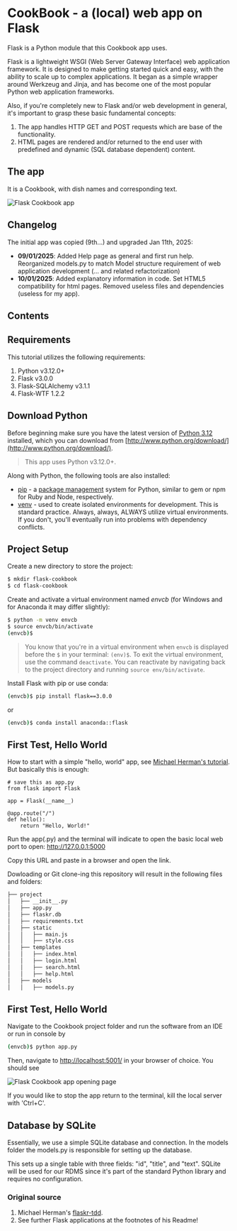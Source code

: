 # CookBook - a (local) web app on Flask

Flask is a Python module that this Cookbook app uses.

Flask is a lightweight WSGI (Web Server Gateway Interface) web application framework. It is designed to make getting started quick and easy, with the ability to scale up to complex applications. It began as a simple wrapper around Werkzeug and Jinja, and has become one of the most popular Python web application frameworks.

Also, if you're completely new to Flask and/or web development in general, it's important to grasp these basic fundamental concepts:

1. The app handles HTTP GET and POST requests which are base of the functionality.
1. HTML pages are rendered and/or returned to the end user with predefined and dynamic (SQL database dependent) content.

## The app

It is a Cookbook, with dish names and corresponding text.

![Flask Cookbook app](./imgs/flask_01.png)

## Changelog

The initial app was copied (9th...) and upgraded Jan 11th, 2025:
- **09/01/2025**: Added Help page as general and first run help. Reorganized models.py to match Model structure requirement of web application development (... and related refactorization)
- **10/01/2025**: Added explanatory information in code. Set HTML5 compatibility for html pages. Removed useless files and dependencies (useless for my app).

## Contents

## Requirements

This tutorial utilizes the following requirements:

1. Python v3.12.0+
1. Flask v3.0.0
1. Flask-SQLAlchemy v3.1.1
1. Flask-WTF 1.2.2

## Download Python

Before beginning make sure you have the latest version of [Python 3.12](https://www.python.org/downloads/release/python-3120/) installed, which you can download from [http://www.python.org/download/](http://www.python.org/download/).

> This app uses Python v3.12.0+. 

Along with Python, the following tools are also installed:

- [pip](https://pip.pypa.io/en/stable/) - a [package management](http://en.wikipedia.org/wiki/Package_management_system) system for Python, similar to gem or npm for Ruby and Node, respectively.
- [venv](https://docs.python.org/3/library/venv.html) - used to create isolated environments for development. This is standard practice. Always, always, ALWAYS utilize virtual environments. If you don't, you'll eventually run into problems with dependency conflicts.

## Project Setup

Create a new directory to store the project:

```sh
$ mkdir flask-cookbook
$ cd flask-cookbook
```

Create and activate a virtual environment named *envcb* (for Windows and for Anaconda it may differ slightly):

```sh
$ python -m venv envcb
$ source envcb/bin/activate
(envcb)$
```

> You know that you're in a virtual environment when `envcb` is displayed before the `$` in your terminal: `(env)$`. To exit the virtual environment, use the command `deactivate`. You can reactivate by navigating back to the project directory and running `source env/bin/activate`.

Install Flask with pip or use conda:

```sh
(envcb)$ pip install flask==3.0.0
```

or

```sh
(envcb)$ conda install anaconda::flask
```

## First Test, Hello World
How to start with a simple "hello, world" app, see [Michael Herman's tutorial](https://github.com/realpython/discover-flask).
But basically this is enough:

```
# save this as app.py
from flask import Flask

app = Flask(__name__)

@app.route("/")
def hello():
    return "Hello, World!"
```

Run the app(.py) and the terminal will indicate to open the basic local web port to open:
http://127.0.0.1:5000

Copy this URL and paste in a browser and open the link. 


Dowloading or Git clone-ing this repository will result in the following files and folders:

```sh
├── project
│   ├── __init__.py
│   ├── app.py
│   ├── flaskr.db
│   ├── requirements.txt
│   ├── static
│	│   ├── main.js
│	│   ├── style.css
│   ├── templates
│	│   ├── index.html
│	│   ├── login.html
│	│   ├── search.html
│	│   ├── help.html
│   ├── models
│	│   ├── models.py
```

## First Test, Hello World
Navigate to the Cookbook project folder and run the software from an IDE or run in console by
```sh
(envcb)$ python app.py
```


Then, navigate to [http://localhost:5001/](http://localhost:5001/) in your browser of choice.
You should see 

![Flask Cookbook app opening page](./imgs/flask_01.png)

If you would like to stop the app return to the terminal, kill the local server with 'Ctrl+C'.


## Database by SQLite

Essentially, we use a simple SQLite database and connection. In the models folder the models.py is responsible for setting up the database.

This sets up a single table with three fields: "id", "title", and "text". SQLite will be used for our RDMS since it's part of the standard Python library and requires no configuration.


### Original source

1. Michael Herman's [flaskr-tdd](https://github.com/mjhea0/flaskr-tdd).
1. See further Flask applications at the footnotes of his Readme!
